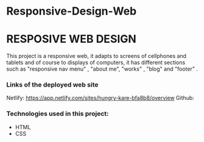 # Responsive-Design-Web

# RESPOSIVE WEB DESIGN 

This project is a responsive web, it adapts to screens of cellphones and tablets and of course to displays of computers, it has different sections such as "responsive nav menu" , "about me", "works" , "blog" and "footer" .

### Links of the deployed web site
Netlify: https://app.netlify.com/sites/hungry-kare-bfa8b8/overview
Github: 

### Technologies used in this project:

- HTML
-  CSS
